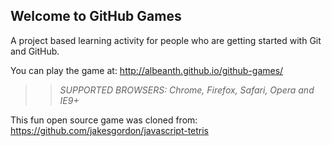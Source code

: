 ## Welcome to GitHub Games

A project based learning activity for people who are getting started with Git and GitHub.

You can play the game at: http://albeanth.github.io/github-games/

>> _*SUPPORTED BROWSERS*: Chrome, Firefox, Safari, Opera and IE9+_

This fun open source game was cloned from: https://github.com/jakesgordon/javascript-tetris
